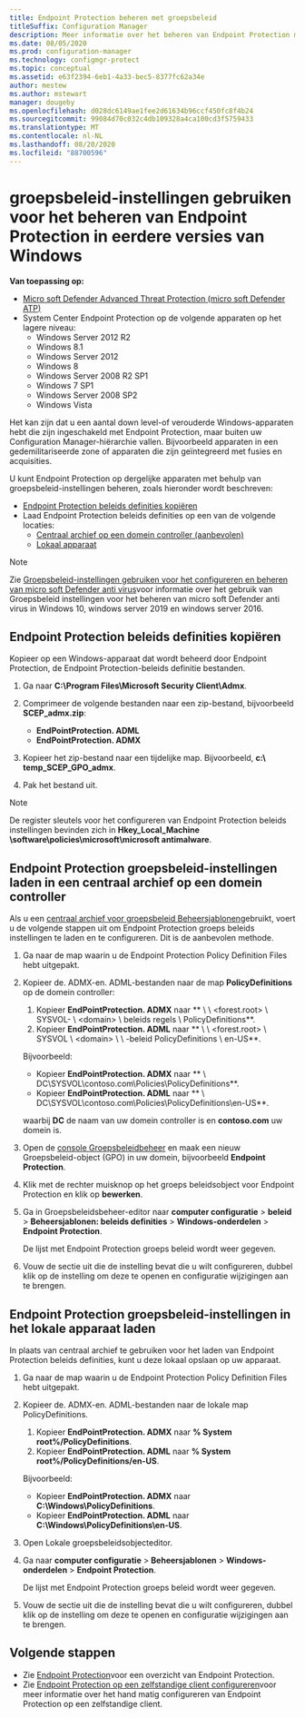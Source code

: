 ```yaml
---
title: Endpoint Protection beheren met groepsbeleid
titleSuffix: Configuration Manager
description: Meer informatie over het beheren van Endpoint Protection met behulp van groeps beleid.
ms.date: 08/05/2020
ms.prod: configuration-manager
ms.technology: configmgr-protect
ms.topic: conceptual
ms.assetid: e63f2394-6eb1-4a33-bec5-8377fc62a34e
author: mestew
ms.author: mstewart
manager: dougeby
ms.openlocfilehash: d028dc6149ae1fee2d61634b96ccf450fc8f4b24
ms.sourcegitcommit: 99084d70c032c4db109328a4ca100cd3f5759433
ms.translationtype: MT
ms.contentlocale: nl-NL
ms.lasthandoff: 08/20/2020
ms.locfileid: "88700596"
---
```

# <a name="use-group-policy-settings-to-manage-endpoint-protection-in-previous-versions-of-windows"></a>groepsbeleid-instellingen gebruiken voor het beheren van Endpoint Protection in eerdere versies van Windows

**Van toepassing op:**

- [Micro soft Defender Advanced Threat Protection (micro soft Defender ATP)](https://query.prod.cms.rt.microsoft.com/cms/api/am/binary/RE2O8jv)
- System Center Endpoint Protection op de volgende apparaten op het lagere niveau:
    - Windows Server 2012 R2
    - Windows 8.1
    - Windows Server 2012
    - Windows 8
    - Windows Server 2008 R2 SP1
    - Windows 7 SP1
    - Windows Server 2008 SP2
    - Windows Vista

Het kan zijn dat u een aantal down level-of verouderde Windows-apparaten hebt die zijn ingeschakeld met Endpoint Protection, maar buiten uw Configuration Manager-hiërarchie vallen. Bijvoorbeeld apparaten in een gedemilitariseerde zone of apparaten die zijn geïntegreerd met fusies en acquisities. 

U kunt Endpoint Protection op dergelijke apparaten met behulp van groepsbeleid-instellingen beheren, zoals hieronder wordt beschreven:

- [Endpoint Protection beleids definities kopiëren](#copy-endpoint-protection-policy-definitions)
- Laad Endpoint Protection beleids definities op een van de volgende locaties:
    - [Centraal archief op een domein controller (aanbevolen)](#load-endpoint-protection-group-policy-settings-into-a-central-store-on-a-domain-controller)
    - [Lokaal apparaat](#load-endpoint-protection-group-policy-settings-into-your-local-device)

> [!NOTE]
> Zie [Groepsbeleid-instellingen gebruiken voor het configureren en beheren van micro soft Defender anti virus](/windows/security/threat-protection/microsoft-defender-antivirus/use-group-policy-microsoft-defender-antivirus)voor informatie over het gebruik van Groepsbeleid instellingen voor het beheren van micro soft Defender anti virus in Windows 10, windows server 2019 en windows server 2016.

## <a name="copy-endpoint-protection-policy-definitions"></a>Endpoint Protection beleids definities kopiëren

Kopieer op een Windows-apparaat dat wordt beheerd door Endpoint Protection, de Endpoint Protection-beleids definitie bestanden.

1. Ga naar **C:\Program Files\Microsoft Security Client\Admx**. 

2. Comprimeer de volgende bestanden naar een zip-bestand, bijvoorbeeld **SCEP_admx.zip**:
    - **EndPointProtection. ADML**
    - **EndPointProtection. ADMX**
3. Kopieer het zip-bestand naar een tijdelijke map. Bijvoorbeeld, **c:\ temp_SCEP_GPO_admx**.
4. Pak het bestand uit. 

> [!NOTE]
> De register sleutels voor het configureren van Endpoint Protection beleids instellingen bevinden zich in **Hkey_Local_Machine \software\policies\microsoft\microsoft antimalware**.

## <a name="load-endpoint-protection-group-policy-settings-into-a-central-store-on-a-domain-controller"></a>Endpoint Protection groepsbeleid-instellingen laden in een centraal archief op een domein controller

Als u een [centraal archief voor groepsbeleid Beheersjablonen](https://support.microsoft.com/help/3087759/how-to-create-and-manage-the-central-store-for-group-policy-administra)gebruikt, voert u de volgende stappen uit om Endpoint Protection groeps beleids instellingen te laden en te configureren. Dit is de aanbevolen methode.

1. Ga naar de map waarin u de Endpoint Protection Policy Definition Files hebt uitgepakt.
2. Kopieer de. ADMX-en. ADML-bestanden naar de map **PolicyDefinitions** op de domein controller:
    1. Kopieer **EndPointProtection. ADMX** naar ** \\ \\ \<forest.root\> \\ SYSVOL- \\ \<domain\> \\ beleids regels \\ PolicyDefinitions**. 
    2. Kopieer **EndPointProtection. ADML** naar ** \\ \\ \<forest.root\> \\ SYSVOL \\ \<domain\> \\ \\ -beleid PolicyDefinitions \\ en-US**.  

    Bijvoorbeeld:
    
    - Kopieer **EndPointProtection. ADMX** naar ** \\ DC\SYSVOL\contoso.com\Policies\PolicyDefinitions**.
    - Kopieer **EndPointProtection. ADML** naar ** \\ DC\SYSVOL\contoso.com\Policies\PolicyDefinitions\en-US**.
    
    waarbij **DC** de naam van uw domein controller is en **contoso.com** uw domein is.

3. Open de [console Groepsbeleidbeheer](/internet-explorer/ie11-deploy-guide/group-policy-and-group-policy-mgmt-console-ie11) en maak een nieuw Groepsbeleid-object (GPO) in uw domein, bijvoorbeeld **Endpoint Protection**.
4. Klik met de rechter muisknop op het groeps beleidsobject voor Endpoint Protection en klik op **bewerken**.
5. Ga in Groepsbeleidsbeheer-editor naar **computer configuratie**  >  **beleid**  >  **Beheersjablonen: beleids definities**  >  **Windows-onderdelen**  >  **Endpoint Protection**.

   De lijst met Endpoint Protection groeps beleid wordt weer gegeven.

6. Vouw de sectie uit die de instelling bevat die u wilt configureren, dubbel klik op de instelling om deze te openen en configuratie wijzigingen aan te brengen.

## <a name="load-endpoint-protection-group-policy-settings-into-your-local-device"></a>Endpoint Protection groepsbeleid-instellingen in het lokale apparaat laden

In plaats van centraal archief te gebruiken voor het laden van Endpoint Protection beleids definities, kunt u deze lokaal opslaan op uw apparaat.

1. Ga naar de map waarin u de Endpoint Protection Policy Definition Files hebt uitgepakt.
2. Kopieer de. ADMX-en. ADML-bestanden naar de lokale map PolicyDefinitions.
    1. Kopieer **EndPointProtection. ADMX** naar **% System root%/PolicyDefinitions**. 
    2. Kopieer **EndPointProtection. ADML** naar **% System root%/PolicyDefinitions/en-US**.
    
    Bijvoorbeeld:

    - Kopieer **EndPointProtection. ADMX** naar **C:\Windows\PolicyDefinitions**.
    - Kopieer **EndPointProtection. ADML** naar **C:\Windows\PolicyDefinitions\en-US**.
    
3. Open Lokale groepsbeleidsobjecteditor.
4. Ga naar **computer configuratie**  >  **Beheersjablonen**  >  **Windows-onderdelen**  >  **Endpoint Protection**.

    De lijst met Endpoint Protection groeps beleid wordt weer gegeven.

5. Vouw de sectie uit die de instelling bevat die u wilt configureren, dubbel klik op de instelling om deze te openen en configuratie wijzigingen aan te brengen.

## <a name="next-steps"></a>Volgende stappen
- Zie [Endpoint Protection](endpoint-protection.md)voor een overzicht van Endpoint Protection.
- Zie [Endpoint Protection op een zelfstandige client configureren](endpoint-protection-configure-standalone-client.md)voor meer informatie over het hand matig configureren van Endpoint Protection op een zelfstandige client.